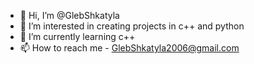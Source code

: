 - 👋 Hi, I’m @GlebShkatyla
- 👀 I’m interested in creating projects in c++ and python
- 🌱 I’m currently learning с++
- 📫 How to reach me - GlebShkatyla2006@gmail.com
